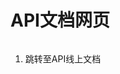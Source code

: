 # API文档网页

<div data-full-width="true">

<figure><img src="https://lh5.googleusercontent.com/lRBP2B4ltSX9AZbKEvN283teV0wtAknD6BS6Wg8g55mYLzjtNdzYiEqXozWgljEhcg8u_pKFQzW_y5PlaN8op2JSxlfdZjywZNy7KMn6CUIoW9YVz8rDqKCTpvynrosDkfG2un7fbLkteUhBpk57RAc" alt=""><figcaption></figcaption></figure>

</div>

1. 跳转至API线上文档
